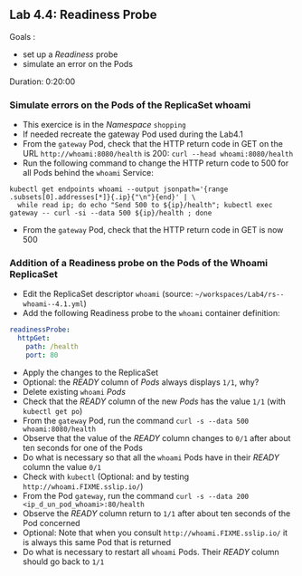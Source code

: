 
## Lab 4.4: Readiness Probe

Goals :
- set up a _Readiness_ probe
- simulate an error on the Pods

Duration: 0:20:00

### Simulate errors on the Pods of the ReplicaSet whoami

- This exercice is in the _Namespace_ `shopping`
- If needed recreate the gateway Pod used during the Lab4.1
- From the `gateway` Pod, check that the HTTP return code in GET on the URL `http://whoami:8080/health` is 200: `curl --head whoami:8080/health`
- Run the following command to change the HTTP return code to 500 for all Pods behind the `whoami` Service:

```shell
kubectl get endpoints whoami --output jsonpath='{range .subsets[0].addresses[*]}{.ip}{"\n"}{end}' | \
  while read ip; do echo "Send 500 to ${ip}/health"; kubectl exec gateway -- curl -si --data 500 ${ip}/health ; done
```
- From the `gateway` Pod, check that the HTTP return code in GET is now 500

### Addition of a Readiness probe on the Pods of the Whoami ReplicaSet

- Edit the ReplicaSet descriptor `whoami` (source: `~/workspaces/Lab4/rs--whoami--4.1.yml`)
- Add the following Readiness probe to the `whoami` container definition:

```yaml
readinessProbe:
  httpGet:
    path: /health
    port: 80
```

- Apply the changes to the ReplicaSet
- Optional: the _READY_ column of _Pods_ always displays `1/1`, why?
- Delete existing `whoami` _Pods_
- Check that the _READY_ column of the new _Pods_ has the value `1/1` (with `kubectl get po`)
- From the `gateway` Pod, run the command `curl -s --data 500 whoami:8080/health`
- Observe that the value of the _READY_ column changes to `0/1` after about ten seconds for one of the Pods
- Do what is necessary so that all the `whoami` Pods have in their _READY_ column the value `0/1`
- Check with `kubectl` (Optional: and by testing `http://whoami.FIXME.sslip.io/`)
- From the Pod `gateway`, run the command `curl -s --data 200 <ip_d_un_pod_whoami>:80/health`
- Observe the _READY_ column return to `1/1` after about ten seconds of the Pod concerned
- Optional: Note that when you consult `http://whoami.FIXME.sslip.io/` it is always this same Pod that is returned
- Do what is necessary to restart all `whoami` Pods. Their _READY_ column should go back to `1/1`

<div class="pb"></div>
